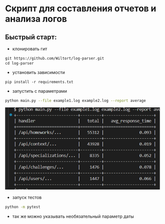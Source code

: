 # Скрипт для составления отчетов и анализа логов
 
## Быстрый старт:
- клонировать гит
```
git https://github.com/Wiltort/log-parser.git
cd log-parser
```
- установить зависимости
```
pip install -r requirements.txt
```
- запустить с параметрами
```bash
python main.py --file example1.log example2.log --report average
```
![alt text](image.png)
- запуск тестов
```bash
python -m pytest
```
- так же можно указывать необязательный параметр даты
```python main.py --file example1.log example2.log --report average --date 2025-22-06
```